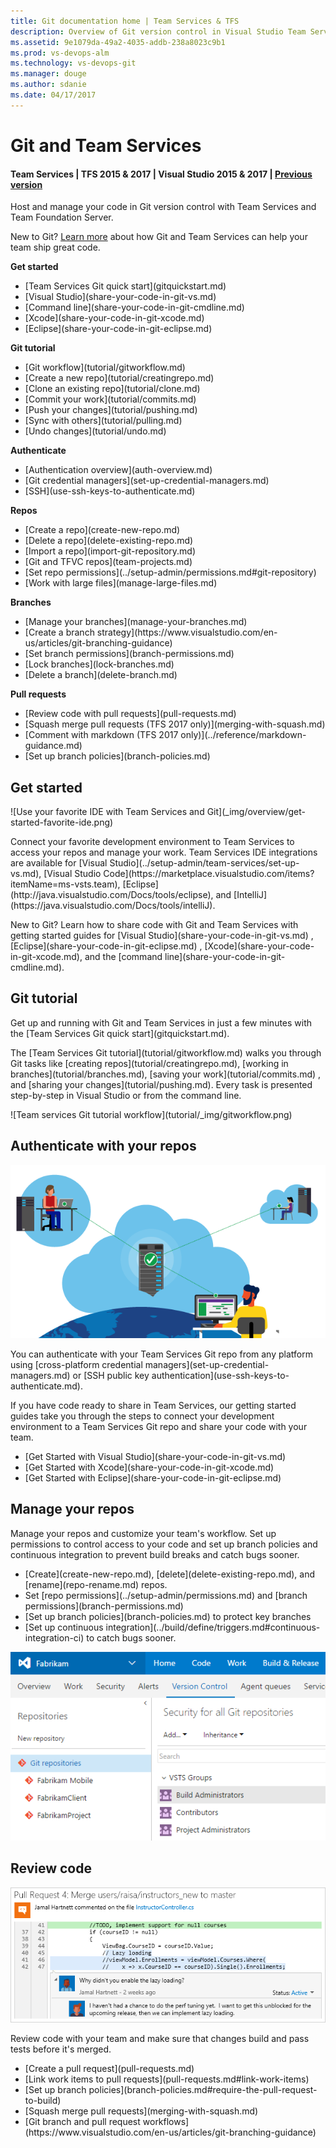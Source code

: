```yaml
---
title: Git documentation home | Team Services & TFS 
description: Overview of Git version control in Visual Studio Team Services and Team Foundation Server
ms.assetid: 9e1079da-49a2-4035-addb-238a8023c9b1
ms.prod: vs-devops-alm
ms.technology: vs-devops-git
ms.manager: douge
ms.author: sdanie
ms.date: 04/17/2017
---
```


#  Git and Team Services
#### Team Services | TFS 2015 & 2017  | Visual Studio 2015 & 2017 | [Previous version](overview-2013.md)

Host and manage your code in Git version control with Team Services and Team Foundation Server. 

New to Git? [Learn more](https://www.visualstudio.com/learn-git) about how Git and Team Services can help your team ship great code.

<div class="row">
    <div class="col-sm-3 col-md-4">
        <strong style="text-align:center;">Get started</strong>
        <ul>
            <li>[Team Services Git quick start](gitquickstart.md)</li>
            <li>[Visual Studio](share-your-code-in-git-vs.md)</li>
            <li>[Command line](share-your-code-in-git-cmdline.md)</li>
            <li>[Xcode](share-your-code-in-git-xcode.md)</li>
            <li>[Eclipse](share-your-code-in-git-eclipse.md)</li>
        </ul>
    </div>
    <div class="col-sm-3 col-md-4">
        <strong style="text-align:center;">Git tutorial</strong>
        <ul>
            <li>[Git workflow](tutorial/gitworkflow.md)</li>
            <li>[Create a new repo](tutorial/creatingrepo.md)</li>
            <li>[Clone an existing repo](tutorial/clone.md)</li>
            <li>[Commit your work](tutorial/commits.md)</li>
            <li>[Push your changes](tutorial/pushing.md)</li>
            <li>[Sync with others](tutorial/pulling.md)</li>
            <li>[Undo changes](tutorial/undo.md)</li>
        </ul>
    </div>
    <div class="col-sm-3 col-md-4">
        <strong style="text-align:center;">Authenticate</strong>
        <ul>
            <li>[Authentication overview](auth-overview.md)</li>
            <li>[Git credential managers](set-up-credential-managers.md)</li>
            <li>[SSH](use-ssh-keys-to-authenticate.md)</li>
        </ul>
    </div>
</div>
<div class="row">
    <div class="col-sm-3 col-md-4">
        <strong style="text-align:center;">Repos</strong>
        <ul>
            <li>[Create a repo](create-new-repo.md)</li>
            <li>[Delete a repo](delete-existing-repo.md)</li>
            <li>[Import a repo](import-git-repository.md)</li>
            <li>[Git and TFVC repos](team-projects.md)</li>
            <li>[Set repo permissions](../setup-admin/permissions.md#git-repository)</li> 
            <li>[Work with large files](manage-large-files.md)</li>
        </ul>
    </div>
    <div class="col-sm-3 col-md-4">
        <strong style="text-align:center;">Branches</strong>
        <ul>
            <li>[Manage your branches](manage-your-branches.md)</li>
            <li>[Create a branch strategy](https://www.visualstudio.com/en-us/articles/git-branching-guidance)</li>
            <li>[Set branch permissions](branch-permissions.md)</li>
            <li>[Lock branches](lock-branches.md)</li>
            <li>[Delete a branch](delete-branch.md)</li>
        </ul>
    </div>
    <div class="col-sm-3 col-md-4">
        <strong style="text-align:center;">Pull requests</strong>
        <ul>
            <li>[Review code with pull requests](pull-requests.md)</li>
            <li>[Squash merge pull requests (TFS 2017 only)](merging-with-squash.md)</li>
            <li>[Comment with markdown (TFS 2017 only)](../reference/markdown-guidance.md)</li>
            <li>[Set up branch policies](branch-policies.md)</li>
        </ul>
    </div>
</div>


## Get started

<div class="row">
<div class="col-sm-6 col-md-6">
![Use your favorite IDE with Team Services and Git](_img/overview/get-started-favorite-ide.png)
</div>
<div class="col-sm-6 col-md-6">

<p>Connect your favorite development environment to Team Services to access your repos and manage your work.
Team Services IDE integrations are available for [Visual Studio](../setup-admin/team-services/set-up-vs.md), 
[Visual Studio Code](https://marketplace.visualstudio.com/items?itemName=ms-vsts.team), [Eclipse](http://java.visualstudio.com/Docs/tools/eclipse), 
and [IntelliJ](https://java.visualstudio.com/Docs/tools/intelliJ).</p>

<p>New to Git? Learn how to share code with Git and Team Services with getting started guides for [Visual Studio](share-your-code-in-git-vs.md) , 
[Eclipse](share-your-code-in-git-eclipse.md) , [Xcode](share-your-code-in-git-xcode.md), and the [command line](share-your-code-in-git-cmdline.md).</p>
</div>
</div>

## Git tutorial

<div class="row">
<div class="col-sm-6 col-md-6">
<p>Get up and running with Git and Team Services in just a few minutes with the [Team Services Git quick start](gitquickstart.md).</p>

<p>The [Team Services Git tutorial](tutorial/gitworkflow.md) walks you through Git tasks like [creating repos](tutorial/creatingrepo.md), [working in branches](tutorial/branches.md), [saving your work](tutorial/commits.md) , and [sharing your changes](tutorial/pushing.md). 
Every task is presented step-by-step in Visual Studio or from the command line.</p>
</div>
<div class="col-sm-6 col-md-6">
![Team services Git tutorial workflow](tutorial/_img/gitworkflow.png)

</div>
</div>   

## Authenticate with your repos

<div class="row">
<div class="col-sm-6 col-md-6">

![Connect to Team Services from anywhere](_img/overview/IC839946.png)   

</div>

<div class="col-sm-6 col-md-6"> 

<p>You can authenticate with your Team Services Git repo from any platform using [cross-platform credential managers](set-up-credential-managers.md) or [SSH public key authentication](use-ssh-keys-to-authenticate.md).</p>

<p>If you have code ready to share in Team Services, our getting started guides take you through the steps to connect your development environment to a Team Services Git repo and share your code with your team.</p>

<ul>
<li>[Get Started with Visual Studio](share-your-code-in-git-vs.md)</li>
<li>[Get Started with Xcode](share-your-code-in-git-xcode.md)</li>
<li>[Get Started with Eclipse](share-your-code-in-git-eclipse.md)</li>
</ul>

</div>
</div>

## Manage your repos

<div class="row">
<div class="col-sm-6 col-md-6"> 
<p>Manage your repos and customize your team's workflow. Set up permissions to control access to your code and set up branch policies and continuous integration to prevent build breaks and catch bugs sooner.</p>

<ul>
<li>[Create](create-new-repo.md), [delete](delete-existing-repo.md), and [rename](repo-rename.md) repos.</li>
<li>Set [repo permissions](../setup-admin/permissions.md) and [branch permissions](branch-permissions.md)</li>
<li>[Set up branch policies](branch-policies.md) to protect key branches</li>
<li>[Set up continuous integration](../build/define/triggers.md#continuous-integration-ci) to catch bugs sooner.</li>
</ul>

</div>
<div class="col-sm-6 col-md-6"> 

![Manage your code and repos from the web](_img/overview/git-repos.png)

</div>
</div>

## Review code

<div class="row">
<div class="col-sm-6 col-md-6">

![Review code with pull requests in Team Services and TFS](_img/overview/IC784012.png)

</div>
<div class="col-sm-6 col-md-6"> 

<p>Review code with your team and make sure that changes build and pass tests before it's merged.</p>

<ul>
<li>[Create a pull request](pull-requests.md)</li>
<li>[Link work items to pull requests](pull-requests.md#link-work-items)</li> 
<li>[Set up branch policies](branch-policies.md#require-the-pull-request-to-build)</li> 
<li>[Squash merge pull requests](merging-with-squash.md)</li>
<li>[Git branch and pull request workflows](https://www.visualstudio.com/en-us/articles/git-branching-guidance)</li>
</ul>

</div>
</div>